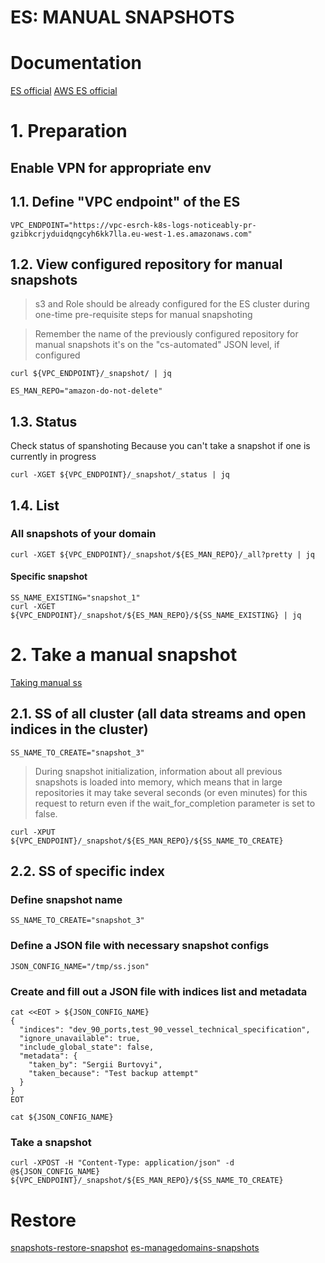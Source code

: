 # ES: MANUAL SNAPSHOTS


# Documentation
[ES official](https://www.elastic.co/guide/en/elasticsearch/reference/7.x/snapshots-take-snapshot.html)
[AWS ES official](https://docs.aws.amazon.com/elasticsearch-service/latest/developerguide/es-managedomains-snapshots.html)


# 1. Preparation

## Enable VPN for appropriate env

## 1.1. Define "VPC endpoint" of the ES
```
VPC_ENDPOINT="https://vpc-esrch-k8s-logs-noticeably-pr-gzibkcrjyduidqngcyh6kk7lla.eu-west-1.es.amazonaws.com"
```

## 1.2. View configured repository for manual snapshots

> s3 and Role should be already configured for the ES cluster
> during one-time pre-requisite steps for manual snapshoting

> Remember the name of the previously configured repository for manual snapshots
> it's on the "cs-automated" JSON level, if configured
```
curl ${VPC_ENDPOINT}/_snapshot/ | jq
```
```
ES_MAN_REPO="amazon-do-not-delete"
```

## 1.3. Status

Check status of spanshoting
Because you can't take a snapshot if one is currently in progress
```
curl -XGET ${VPC_ENDPOINT}/_snapshot/_status | jq
```

## 1.4. List 

### All snapshots of your domain
```
curl -XGET ${VPC_ENDPOINT}/_snapshot/${ES_MAN_REPO}/_all?pretty | jq
```

#### Specific snapshot
```
SS_NAME_EXISTING="snapshot_1"
curl -XGET ${VPC_ENDPOINT}/_snapshot/${ES_MAN_REPO}/${SS_NAME_EXISTING} | jq
```


# 2. Take a manual snapshot

[Taking manual ss](https://www.elastic.co/guide/en/elasticsearch/reference/7.x/snapshots-take-snapshot.html)

## 2.1. SS of all cluster (all data streams and open indices in the cluster)
```
SS_NAME_TO_CREATE="snapshot_3"
```

> During snapshot initialization, information about all previous snapshots is loaded into memory, which means that in large repositories it may take several seconds (or even minutes) for this request to return even if the wait_for_completion parameter is set to false.
```
curl -XPUT ${VPC_ENDPOINT}/_snapshot/${ES_MAN_REPO}/${SS_NAME_TO_CREATE}
```

## 2.2. SS of specific index

### Define snapshot name
```
SS_NAME_TO_CREATE="snapshot_3"
```

### Define a JSON file with necessary snapshot configs
```
JSON_CONFIG_NAME="/tmp/ss.json"
```

### Create and fill out a JSON file with indices list and metadata
```
cat <<EOT > ${JSON_CONFIG_NAME}
{
  "indices": "dev_90_ports,test_90_vessel_technical_specification",
  "ignore_unavailable": true,
  "include_global_state": false,
  "metadata": {
    "taken_by": "Sergii Burtovyi",
    "taken_because": "Test backup attempt"
  }
}
EOT

cat ${JSON_CONFIG_NAME}
```

### Take a snapshot
```
curl -XPOST -H "Content-Type: application/json" -d @${JSON_CONFIG_NAME} ${VPC_ENDPOINT}/_snapshot/${ES_MAN_REPO}/${SS_NAME_TO_CREATE}
```




# Restore
[snapshots-restore-snapshot](https://www.elastic.co/guide/en/elasticsearch/reference/7.x/snapshots-restore-snapshot.html)
[es-managedomains-snapshots](https://docs.aws.amazon.com/elasticsearch-service/latest/developerguide/es-managedomains-snapshots.html)

